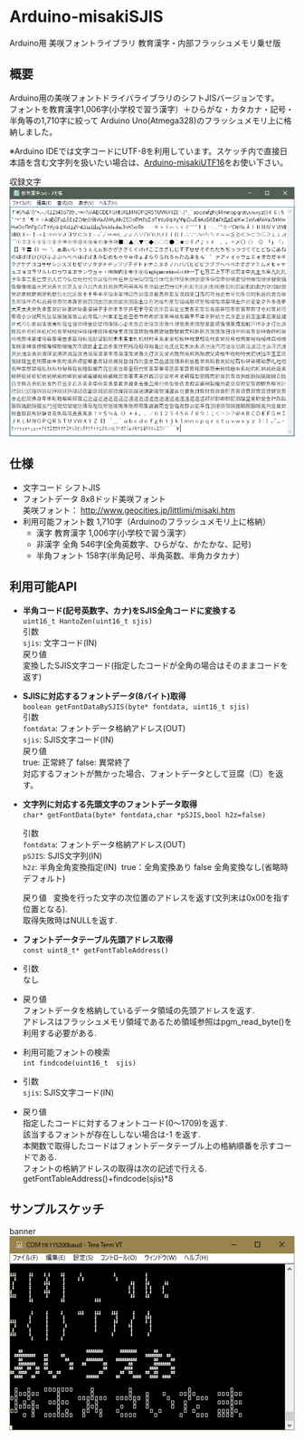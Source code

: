# Arduino-misakiSJIS

Arduino用 美咲フォントライブラリ 教育漢字・内部フラッシュメモリ乗せ版

## 概要
Arduino用の美咲フォントドライバライブラリのシフトJISバージョンです。  
フォントを教育漢字1,006字(小学校で習う漢字）＋ひらがな・カタカナ・記号・半角等の1,710字に絞って  Arduino Uno(Atmega328)のフラッシュメモリ上に格納しました。  

※Arduino IDEでは文字コードにUTF-8を利用しています。スケッチ内で直接日本語を含む文字列を扱いたい場合は、[Arduino-misakiUTF16](https://github.com/Tamakichi/Arduino-misakiUTF16)をお使い下さい。  

収録文字  
![対応フォント](img/教育漢字.PNG)  

## 仕様
* 文字コード  シフトJIS  
* フォントデータ  8x8ドッド美咲フォント  
  美咲フォント： http://www.geocities.jp/littlimi/misaki.htm  
* 利用可能フォント数  1,710字（Arduinoのフラッシュメモリ上に格納）  
  * 漢字 教育漢字 1,006字(小学校で習う漢字）  
  * 非漢字 全角 546字(全角英数字、ひらがな、かたかな、記号)  
  * 半角フォント  158字(半角記号、半角英数、半角カタカナ）  

## 利用可能API
* **半角コード(記号英数字、カナ)をSJIS全角コードに変換する**  
  `uint16_t HantoZen(uint16_t sjis)`  
  引数  
  `sjis`: 文字コード(IN)  
  戻り値  
  変換したSJIS文字コード(指定したコードが全角の場合はそのままコードを返す)  


* **SJISに対応するフォントデータ(8バイト)取得**  
  `boolean getFontDataBySJIS(byte* fontdata, uint16_t sjis)`    
  引数  
  `fontdata`: フォントデータ格納アドレス(OUT)  
   `sjis`: SJIS文字コード(IN)  
  戻り値  
  true: 正常終了 false: 異常終了  
  対応するフォントが無かった場合、フォントデータとして豆腐（▢）を返す。  


* **文字列に対応する先頭文字のフォントデータ取得**  
  `char* getFontData(byte* fontdata,char *pSJIS,bool h2z=false)`  

  引数  
  `fontdata`: フォントデータ格納アドレス(OUT)  
   `pSJIS`: SJIS文字列(IN)  
   `h2z`: 半角全角変換指定(IN)  true：全角変換あり false 全角変換なし(省略時デフォルト)  

  戻り値  
  変換を行った文字の次位置のアドレスを返す(文列末は0x00を指す位置となる).    
   取得失敗時はNULLを返す.  


*  **フォントデータテーブル先頭アドレス取得**  
  `const uint8_t* getFontTableAddress()`
 *  引数  
    なし  
 *  戻り値  
     フォントデータを格納しているデータ領域の先頭アドレスを返す.  
       アドレスはフラッシュメモリ領域であるため領域参照はpgm_read_byte()を利用する必要がある.  


* 利用可能フォントの検索    
  `int findcode(uint16_t  sjis)`  
 * 引数  
    `sjis`: SJIS文字コード(IN)  
 * 戻り値  
     指定したコードに対するフォントコード(0～1709)を返す.  
       該当するフォントが存在ししない場合は-1 を返す.  
       本関数で取得したコードはフォントデータテーブル上の格納順番を示すコードである.  
       フォントの格納アドレスの取得は次の記述で行える.  
        getFontTableAddress()+findcode(sjis)*8  

## サンプルスケッチ
banner  
![banner](img/sample.png)  


